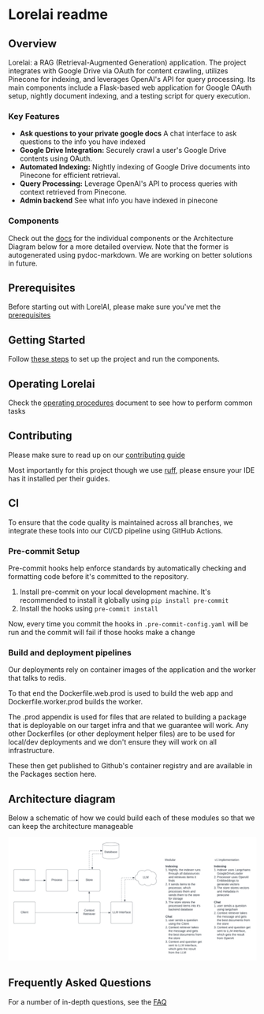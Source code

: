 # Lorelai readme

## Overview

Lorelai: a RAG (Retrieval-Augmented Generation) application. The project integrates with Google
Drive via OAuth for content crawling, utilizes Pinecone for indexing, and leverages OpenAI's API for
query processing. Its main components include a Flask-based web application for Google OAuth setup,
nightly document indexing, and a testing script for query execution.

### Key Features

- **Ask questions to your private google docs** A chat interface to ask questions to the info you
  have indexed
- **Google Drive Integration:** Securely crawl a user's Google Drive contents using OAuth.
- **Automated Indexing:** Nightly indexing of Google Drive documents into Pinecone for efficient
  retrieval.
- **Query Processing:** Leverage OpenAI's API to process queries with context retrieved from
  Pinecone.
- **Admin backend** See what info you have indexed in pinecone

### Components

Check out the [docs](./docs/main.md) for the individual components or the Architecture Diagram below
for a more detailed overview. Note that the former is autogenerated using pydoc-markdown. We are
working on better solutions in future.

## Prerequisites

Before starting out with LorelAI, please make sure you've met the
[prerequisites](./docs/prerequisites.md)

## Getting Started

Follow [these steps](./docs/getting_started.md) to set up the project and run the components.

## Operating Lorelai

Check the [operating procedures](./docs/ops.md) document to see how to perform common tasks

## Contributing

Please make sure to read up on our
[contributing guide](https://github.com/helixiora/.github/blob/main/CONTRIBUTING.md)

Most importantly for this project though we use [ruff](https://docs.astral.sh/ruff/), please ensure
your IDE has it installed per their guides.

## CI

To ensure that the code quality is maintained across all branches, we integrate these tools into our
CI/CD pipeline using GitHub Actions.

### Pre-commit Setup

Pre-commit hooks help enforce standards by automatically checking and formatting code before it's
committed to the repository.

1. Install pre-commit on your local development machine. It's recommended to install it globally
   using `pip install pre-commit`
1. Install the hooks using `pre-commit install`

Now, every time you commit the hooks in `.pre-commit-config.yaml` will be run and the commit will
fail if those hooks make a change

### Build and deployment pipelines

Our deployments rely on container images of the application and the worker that talks to redis.

To that end the Dockerfile.web.prod is used to build the web app and Dockerfile.worker.prod builds
the worker.

The .prod appendix is used for files that are related to building a package that is deployable on
our target infra and that we guarantee will work. Any other Dockerfiles (or other deployment helper
files) are to be used for local/dev deployments and we don't ensure they will work on all
infrastructure.

These then get published to Github's container registry and are available in the Packages section
here.

## Architecture diagram

Below a schematic of how we could build each of these modules so that we can keep the architecture
manageable

![Lorelai System Diagram](./docs/imgs/Lorelai%20System%20Diagram.png)

## Frequently Asked Questions

For a number of in-depth questions, see the [FAQ](docs/faq.md)
